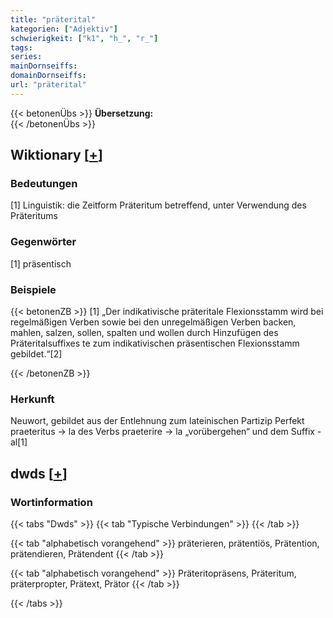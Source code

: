 ```yaml
---
title: "präterital"
kategorien: ["Adjektiv"]
schwierigkeit: ["k1", "h_", "r_"]
tags:
series:
mainDornseiffs:
domainDornseiffs:
url: "präterital"
---
```


{{< betonenÜbs >}}
**Übersetzung:**  
{{< /betonenÜbs >}}

## Wiktionary [[+](https://de.wiktionary.org/wiki/präterital)]

### Bedeutungen
[1] Linguistik: die Zeitform Präteritum betreffend, unter Verwendung des Präteritums  

### Gegenwörter
[1] präsentisch  

### Beispiele
{{< betonenZB >}}
[1] „Der indikativische präteritale Flexionsstamm wird bei regelmäßigen Verben sowie bei den unregelmäßigen Verben backen, mahlen, salzen, sollen, spalten und wollen durch Hinzufügen des Präteritalsuffixes te zum indikativischen präsentischen Flexionsstamm gebildet.“[2]  

{{< /betonenZB >}}
### Herkunft
Neuwort, gebildet aus der Entlehnung zum lateinischen Partizip Perfekt praeteritus → la des Verbs praeterire → la „vorübergehen“ und dem Suffix -al[1]  



## dwds [[+](https://www.dwds.de/wb/präterital)]

### Wortinformation
{{< tabs "Dwds" >}}
{{< tab "Typische Verbindungen" >}}
{{< /tab >}}

{{< tab "alphabetisch vorangehend" >}}
präterieren, prätentiös, Prätention, prätendieren, Prätendent
{{< /tab >}}

{{< tab "alphabetisch vorangehend" >}}
Präteritopräsens, Präteritum, präterpropter, Prätext, Prätor
{{< /tab >}}

{{< /tabs >}}

